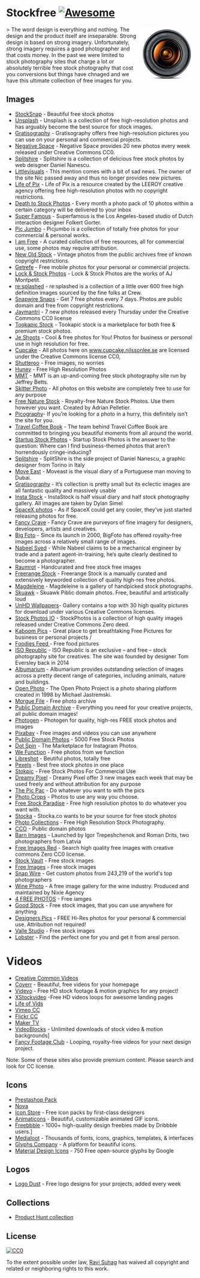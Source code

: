 # Stockfree [![Awesome](https://cdn.rawgit.com/sindresorhus/awesome/d7305f38d29fed78fa85652e3a63e154dd8e8829/media/badge.svg)](https://github.com/sindresorhus/awesome)
<img align="right" height="150" src="icon.jpg">
> The word design is everything and nothing. The design and the product itself are inseparable. Strong design is based on strong imagery. Unfortunately, strong imagery requires a good photographer and that costs money. In the past we were limited to stock photography sites that charge a lot or absolutely terrible free stock photography that cost you conversions but things have chnaged and we have this ultimate collection of free  images for you. 

## Images 
- [StockSnap](http://StockSnap.io) - Beautiful free stock photos
- [Unsplash](http://unsplash.com/) - Unsplash is a collection of free high-resolution photos and has arguably become the best source for stock images.
- [Gratisography](http://www.gratisography.com/) - Gratisography offers free high-resolution pictures you can use on your personal and commercial projects.
- [Negative Space](http://negativespace.co/) - Negative Space provides 20 new photos every week released under Creative Commons CC0. 
- [Splitshire](http://splitshire.com/) - Splitshire is a collection of delicious free stock photos by web deisgner Daniel Nanescu. 
- [Littlevisuals](http://littlevisuals.co/) - This mention comes with a bit of sad news. The owner of the site Nic passed away and thus no longer provides new pictures.
- [Life of Pix](http://www.lifeofpix.com/) - Life of Pix is a resource created by the LEEROY creative agency offering free high-resolution photos with no copyright restrictions.
- [Death to Stock Photos](http://deathtothestockphoto.com/) - Every month a photo pack of 10 photos within a certain category will be delivered to your inbox
- [Super Famous](http://superfamous.com/) - Superfamous is the Los Angeles-based studio of Dutch interaction designer Folkert Gorter.
- [Pic Jumbo](http://picjumbo.com/) - Picjumbo is a collection of totally free photos for your commercial & personal works. 
- [I am Free](http://www.imcreator.com/free) - A curated collection of free resources, all for commercial use, some photos may require attribution.
- [New Old Stock](http://nos.twnsnd.co/) - Vintage photos from the public archives free of known copyright restrictions.
- [Getrefe](http://getrefe.tumblr.com/) - Free mobile photos for your personal or commercial projects.
- [Lock & Stock Photos](http://lockandstockphotos.com/) - Lock & Stock Photos are the works of AJ Montpetit. 
- [re:splashed](http://www.resplashed.com/) - re:splashed is a collection of a little over 600 free high definition images sourced by the fine folks at Crew.
- [Snapwire Snaps](http://snapwiresnaps.tumblr.com/) - Get 7 free photos every 7 days. Photos are public domain and free from copyright restrictions.
- [Jaymantri](http://jaymantri.com/) - 7 new photos released every Thursday under the Creative Commons CC0 license
- [Tookapic Stock](https://stock.tookapic.com/?filter=free) - Tookapic stock is a marketplace for both free & premium stock photos.
- [Je Shoots](http://jeshoots.com/) - Cool & free photos for You! Photos for business or personal use in high resolution for free.
- [Cupcake](http://cupcake.nilssonlee.se/) - All photos here on www.cupcake.nilssonlee.se are licensed under the Creative Commons license CC0,
- [Shutteroo](http://shutteroo.com/) - Free images, no worries
- [Huney](http://huney.co/) - Free High Resolution Photos
- [MMT](http://mmt.li/) - MMT is an up-and-coming free stock photography site run by Jeffrey Betts. 
- [Skitter Photo](http://www.skitterphoto.com/) - All photos on this website are completely free to use for any purpose
- [Free Nature Stock](http://freenaturestock.com/) - Royalty-free Nature Stock Photos. Use them however you want. Created by Adrian Pelletier. 
- [Picography](http://picography.co/)- If you’re looking for a photo in a hurry, this definitely isn’t the site for you.
- [Travel Coffee Book](http://travelcoffeebook.com/) - The team behind Travel Coffee Book are committed to bringing you beautiful moments from all around the world. 
- [Startup Stock Photos](http://startupstockphotos.com/) - Startup Stock Photos is the answer to the question: Where can I find business-themed photos that aren’t horrendously cringe-inducing?
- [Splitshire](http://www.splitshire.com/) - SplitShire is the side project of Daniel Nanescu, a graphic designer from Torino in Italy
- [Move East](http://moveast.me/) - Moveast is the visual diary of a Portuguese man moving to Dubai.
- [Gratisography](http://gratisography.com/) - It’s collection is pretty small but its eclectic images are all fantastic quality and massively usable
- [Insta Stock](http://instastock.co/) - InstaStock is half visual diary and half stock photography gallery. All images are taken by Dylan Simel 
- [SpaceX photos](https://www.flickr.com/photos/spacexphotos/17127808431/) - As if SpaceX could get any cooler, they’ve just started releasing photos for free.
- [Fancy Crave](http://fancycrave.com/) - Fancy Crave are purveyors of fine imagery for designers, developers, artists and creatives. 
- [Big Foto](http://www.bigfoto.com/) - Since its launch in 2000, BigFoto has offered royalty-free images across a relatively small range of images. 
- [Nabeel Syed](http://nabeelsyed.com/) - While Nabeel claims to be a mechanical engineer by trade and a patent agent-in-training, he’s quite clearly destined to become a photographer. 
- [Raumrot](http://www.raumrot.com) - Handcurated and free stock free images
- [Freerange Stock](https://freerangestock.com/) - Freerange Stock is a manually curated and extensively keyworded collection of quality high-res free photos.
- [Magdeleine](http://magdeleine.co/) - Magdeleine is a gallery of handpicked stock photographs. 
- [Skuawk](http://skuawk.com/) - Skuawk Piblic domain photos. Free, beautiful and artistically loud
- [UnHD Wallpapers](http://www.uhdwallpapers.org/p/creative-commons-images.html)- Gallery contains a top with 30 high quality pictures for download under various Creative Commons licenses.
- [Stock Photos IO](http://stockphotos.io/) - StockPhotos is a collection of high quality images released under Creative Commons Zero deed. 
- [Kaboom Pics](http://kaboompics.com/) - Great place to get breathtaking Free Pictures for business or personal projects /
- [Foodies Feed ](http://foodiesfeed.com/) - Free food pictures
- [ISO Republic](http://isorepublic.com/) - ISO Republic is an exclusive – and free – stock photography site for creatives. The site was founded by designer Tom Eversley back in 2014
- [Albumarium](http://albumarium.com/) - Albumarium provides outstanding selection of images across a pretty decent range of categories, including animals, nature and buildings.
- [Open Photo](http://openphoto.net/) - The Open Photo Project is a photo sharing platform created in 1998 by Michael Jastremski. 
- [Morgue File](http://www.morguefile.com/) - Free photo archive
- [Public Domain Archive](http://publicdomainarchive.com/) - Everything you need for your creative projects, all public domain images!
- [Photogen](http://www.photogen.com/) - Photogen for quality, high-res FREE stock photos and images
- [Pixabay](http://pixabay.com/) - Free images and videos you can use anywhere
- [Public Domain Photos](http://www.public-domain-photos.com/) - 5000 Free Stock Photos
- [Dot Spin](http://www.dotspin.com/the-commons/) - The Marketplace for Instagram Photos
- [We Function](http://wefunction.com/category/free-photos/) - Free photos from we function
- [Libreshot](http://libreshot.com/) - Beutiful photos, totally free
- [Pexels](http://www.pexels.com/) - Best free stock photos in one place
- [Stokpic](http://www.stokpic.com/) - Free Stock Photos For Commercial Use
- [Dreamy Pixel](http://dreamypixel.com/gallery-of-free-photograhs-images/) - Dreamy Pixel offer 3 new images each week that may be used freely and without attribution for any purpose 
- [The Pic Pac](http://thepicpac.com/) - Do whatever you want to with the pics
- [Photo Crops](http://www.photocrops.com/) - Photos to use any way you choose.
- [Free Stock Paradise](http://www.freestockparadise.com/) - Free high resolution photos to do whatever you want with.
- [Stocka](http://www.stocka.co/) - Stocka.co wants to be your source for free stock photos
- [Photo Collections](http://photocollections.io/) - Free High Resolution Stock Photography.
- [CCO](http://cc0.photo) - Public domain photos 
- [Barn Images](http://barnimages.com/) - Launched by Igor Trepeshchenok and Roman Drits, two photographers from Latvia
- [Free Images Red](http://creativecommons.photos/) - Search high quality free images with creative commons Zero CC0 license.
- [Stock Vault](http://stockvault.net/) - Free stock images
- [Free Images](http://freeimages.com/) -  Free stock images
- [Snap Wire](https://www.snapwi.re/) - Get custom photos from 243,219 of the world's top photographers
- [Wine Photo](http://www.winephoto.co/) - A free image gallery for the wine industry. Produced and maintained by Nixie Agency
- [4 FREE PHOTOS](http://www.4freephotos.com/) - Free iamges
- [Good Stock](http://goodstock.photos/) - Free stock images, that you can use anywhere for anything
- [Designers Pics](http://www.designerspics.com/) - FREE Hi-Res photos for your personal & commercial use. Attribution not required!
- [Valle Studio](http://vallestudio.com/) - Free stock images
- [Lobster](http://lobster.media/marketplace) - Find the perfect one for you and get it from areal person.

# Videos 
- [Creative Common Videos](https://creativecommons.org/videos/)
- [Coverr](http://www.coverr.co/) - Beautiful, free videos for your homepage
- [Videvo](http://www.videvo.net/) - Free HD stock footage & motion graphics for any project!
- [XStockvideo](http://www.xstockvideo.com/) -Free HD videos loops for awesome landing pages
- [Life of Vids](http://www.lifeofvids.com/)
- [Vimeo CC](https://vimeo.com/creativecommons)
- [Flickr CC](https://www.flickr.com/creativecommons/by-2.0/)
- [Maker TV](http://www.maker.tv/)
- [VideoBlocks](https://www.videoblocks.com) - Unlimited downloads of stock video & motion backgrounds]
- [Fancy Footage Club](http://fancyfootage.club/) - Looping, royalty-free videos for your next design project.

Note: Some of these sites also provide premium content. Please search and look for CC license. 

## Icons 
- [Prestashop Pack](http://build.prestashop.com/icon-pack)
- [Nova](http://www.webalys.com/nova/)
- [Icon Store](https://iconstore.co) - Free icon packs by first-class designers
- [Animaticons](http://animaticons.co/) - Beautiful, customizable animated GIF icons.
- [Freebbble](http://freebbble.com/) - 1000+ high-quality design freebies made by Dribbble users.]
- [Medialoot](http://medialoot.com/) - Thousands of fonts, icons, graphics, templates, & interfaces
- [Glyphs Company](https://glyphs.co) - A platform for beautiful icons.
- [Material Design Icons](https://github.com/google/material-design-icons/releases/tag/1.0.0) - 750 Free open-source glyphs by Google

## Logos 
- [Logo Dust](http://logodust.com/) - Free logo designs for your projects, added every week

## Collections 
- [Product Hunt collection](http://www.producthunt.com/@brandonjgeo/collections/stockstuff)

## License

[![CC0](https://i.creativecommons.org/p/zero/1.0/88x31.png)](https://creativecommons.org/publicdomain/zero/1.0/)

To the extent possible under law, [Ravi Suhag](http://ravisuhag.com) has waived all copyright and related or neighboring rights to this work.


